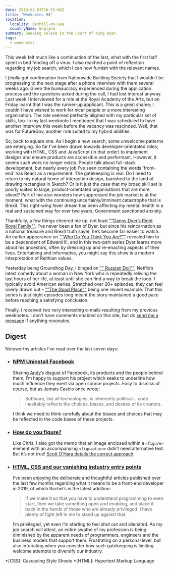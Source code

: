 ```yaml
---
date: 2019-02-03T16:55:00Z
title: "Weeknotes #4"
location:
  locality: Bexhill-on-Sea
  countryName: England
summary: Seeking solace in the Court of King Dyer.
tags:
  - weeknotes
---
```


This week felt much like a continuation of the last, what with the first half spent in bed fending off a virus. I also reached a point of reflection regarding my job search, which I can now furnish with the relevant names.

I _finally_ got confirmation from Nationwide Building Society that I wouldn’t be progressing to the next stage after a phone interview with them several weeks ago. Given the bureaucracy experienced during the application process and the questions asked during the call, I had lost interest anyway. Last week I interviewed for a role at the Royal Academy of the Arts, but on Friday learnt that I was the runner-up applicant. This is a great shame; I couldn’t have wished to work for nicer people or a more interesting organisation. The role seemed perfectly aligned with my particular set of skills, too. In my last weeknote I mentioned that I was scheduled to have another interview this week before the vacancy was rescinded. Well, that was for FutureGov, another role suited to my hybrid abilities.

So, back to square one. As I begin a new search, some unwelcome patterns are emerging. So far I’ve been drawn towards developer-orientated roles; working with HTML, CSS and JavaScript (in that order) to implement designs and ensure products are accessible and performant. However, it seems such work no longer exists. People talk about full-stack development, but nearly every job I’ve seen containing the words ‘front-end’ has React as a requirement. The gatekeeping is real. Do I need to return to my natural home of interaction design, banished to the land of drawing rectangles in Sketch? Or is it just the case that my broad skill set is poorly suited to large, product-orientated organisations that are more siloed? Part of me also wonders how suppressed the job market is at the moment, what with the continuing uncertainly/imminent catastrophe that is Brexit. This right-wing fever dream has been affecting my mental health in a real and sustained way for over two years; Government sanctioned anxiety.

Thankfully, a few things cheered me up, not least [""Danny Dyer’s Right Royal Family""][1]. I’ve never been a fan of Dyer, but since his reincarnation as a national treasure and Brexit truth sayer, he’s become far easier to watch. An earlier appearance on [""Who Do You Think You Are?""][2] revealed him to be a descendent of Edward III, and in this two-part series Dyer learns more about his ancestors, often by dressing up and re-enacting aspects of their lives. Entertaining and informative, you might say this show is a modern interpretation of Reithian values.

Yesterday being Groundhog Day, I binged on ["" Russian Doll""][3], Netflix’s latest comedy about a woman in New York who is repeatedly reliving the last hours of her life, at least until she can find a way to break the loop. I typically avoid American series. Stretched over 20+ episodes, they can feel overly drawn out – [""The Good Place""][4] being one recent example. That this series is just eight episodes long meant the story maintained a good pace before reaching a satisfying conclusion.

Finally, I received two very interesting e-mails resulting from my previous weeknotes. I don’t have comments enabled on this site, but do [send me a message][5] if anything resonates.

## Digest

Noteworthy articles I’ve read over the last seven days:

- ### [NPM Uninstall Facebook][6]

  Sharing [Andy][7]’s disgust of Facebook, its products and the people behind them, I’m happy to support his project which seeks to underline how much influence they exert via open source projects. Easy to dismiss of course, but as Jamais Cascio once wrote:

  > Software, like all technologies, is inherently political… code inevitably reflects the choices, biases, and desires of its creators.

  I think we need to think carefully about the biases and choices that may be reflected in the code bases of these projects.

- ### [How do you figure?][8]

  Like Chris, I also got the memo that an image enclosed within a `<figure>` element with an accompanying `<figcaption>` didn’t need alternative text. But it’s not true! [Scott O’Hara details the correct approach][9].

- ### [HTML, CSS and our vanishing industry entry points][10]

  I’ve been enjoying the deliberate and thoughtful articles published over the last few months regarding what it means to be a front-end developer in 2019, of which Rachel’s is the latest addition:

  > If we make it so that you have to understand programming to even start, then we take something open and enabling, and place it back in the hands of those who are already privileged. I have plenty of fight left in me to stand up against that.

  I’m privileged, yet even I’m starting to feel shut out and alienated. As my job search will attest, an entire swathe of my profession is being diminished by the apparent needs of programmers, engineers and the business models that support them. Frustrating on a personal level, but also infuriating when you consider how such gatekeeping is limiting welcome attempts to diversify our industry.

[1]: https://www.bbc.co.uk/programmes/b0c154pd
[2]: https://www.bbc.co.uk/programmes/b083wt14
[3]: https://www.netflix.com/title/80211627
[4]: https://en.wikipedia.org/wiki/The_Good_Place
[5]: /contact/
[6]: https://npm-uninstall-facebook.com
[7]: https://andy-bell.design/
[8]: https://css-tricks.com/how-do-you-figure/
[9]: https://www.scottohara.me/blog/2019/01/21/how-do-you-figure.html
[10]: https://rachelandrew.co.uk/archives/2019/01/30/html-css-and-our-vanishing-industry-entry-points/

*[CSS]: Cascading Style Sheets
*[HTML]: Hypertext Markup Language
